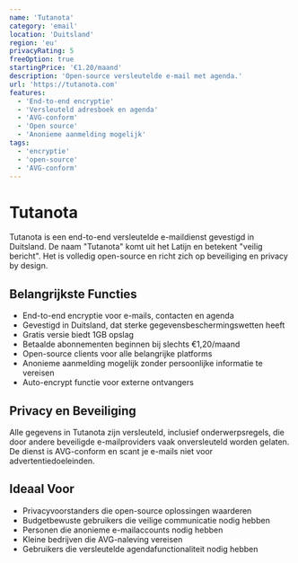 ```yaml
---
name: 'Tutanota'
category: 'email'
location: 'Duitsland'
region: 'eu'
privacyRating: 5
freeOption: true
startingPrice: '€1.20/maand'
description: 'Open-source versleutelde e-mail met agenda.'
url: 'https://tutanota.com'
features:
  - 'End-to-end encryptie'
  - 'Versleuteld adresboek en agenda'
  - 'AVG-conform'
  - 'Open source'
  - 'Anonieme aanmelding mogelijk'
tags:
  - 'encryptie'
  - 'open-source'
  - 'AVG-conform'
---
```


# Tutanota

Tutanota is een end-to-end versleutelde e-maildienst gevestigd in Duitsland. De naam "Tutanota" komt uit het Latijn en betekent "veilig bericht". Het is volledig open-source en richt zich op beveiliging en privacy by design.

## Belangrijkste Functies

- End-to-end encryptie voor e-mails, contacten en agenda
- Gevestigd in Duitsland, dat sterke gegevensbeschermingswetten heeft
- Gratis versie biedt 1GB opslag
- Betaalde abonnementen beginnen bij slechts €1,20/maand
- Open-source clients voor alle belangrijke platforms
- Anonieme aanmelding mogelijk zonder persoonlijke informatie te vereisen
- Auto-encrypt functie voor externe ontvangers

## Privacy en Beveiliging

Alle gegevens in Tutanota zijn versleuteld, inclusief onderwerpsregels, die door andere beveiligde e-mailproviders vaak onversleuteld worden gelaten. De dienst is AVG-conform en scant je e-mails niet voor advertentiedoeleinden.

## Ideaal Voor

- Privacyvoorstanders die open-source oplossingen waarderen
- Budgetbewuste gebruikers die veilige communicatie nodig hebben
- Personen die anonieme e-mailaccounts nodig hebben
- Kleine bedrijven die AVG-naleving vereisen
- Gebruikers die versleutelde agendafunctionaliteit nodig hebben
